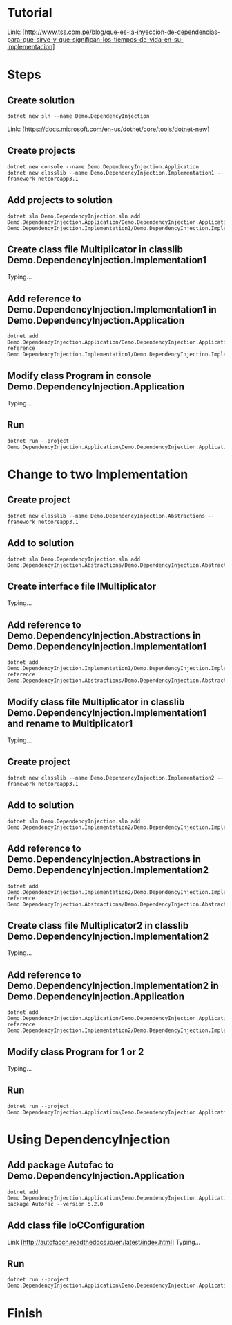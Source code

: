 # Tutorial
Link: [http://www.tss.com.pe/blog/que-es-la-inyeccion-de-dependencias-para-que-sirve-y-que-significan-los-tiempos-de-vida-en-su-implementacion]

# Steps
## Create solution
```
dotnet new sln --name Demo.DependencyInjection
```
Link: [https://docs.microsoft.com/en-us/dotnet/core/tools/dotnet-new]

## Create projects
```
dotnet new console --name Demo.DependencyInjection.Application
dotnet new classlib --name Demo.DependencyInjection.Implementation1 --framework netcoreapp3.1 
```

## Add projects to solution
```
dotnet sln Demo.DependencyInjection.sln add Demo.DependencyInjection.Application/Demo.DependencyInjection.Application.csproj Demo.DependencyInjection.Implementation1/Demo.DependencyInjection.Implementation1.csproj
```

## Create class file Multiplicator in classlib Demo.DependencyInjection.Implementation1
Typing...

## Add reference to Demo.DependencyInjection.Implementation1 in Demo.DependencyInjection.Application
```
dotnet add Demo.DependencyInjection.Application/Demo.DependencyInjection.Application.csproj reference Demo.DependencyInjection.Implementation1/Demo.DependencyInjection.Implementation1.csproj
```

## Modify class Program in console Demo.DependencyInjection.Application
Typing...

## Run 
```
dotnet run --project Demo.DependencyInjection.Application\Demo.DependencyInjection.Application.csproj 
```

# Change to two Implementation
## Create project 
```
dotnet new classlib --name Demo.DependencyInjection.Abstractions --framework netcoreapp3.1
```

## Add to solution
```
dotnet sln Demo.DependencyInjection.sln add Demo.DependencyInjection.Abstractions/Demo.DependencyInjection.Abstractions.csproj
```

## Create interface file IMultiplicator 
Typing...

## Add reference to Demo.DependencyInjection.Abstractions in Demo.DependencyInjection.Implementation1
```
dotnet add Demo.DependencyInjection.Implementation1/Demo.DependencyInjection.Implementation1.csproj reference Demo.DependencyInjection.Abstractions/Demo.DependencyInjection.Abstractions.csproj
```

## Modify class file Multiplicator in classlib Demo.DependencyInjection.Implementation1 and rename to Multiplicator1
Typing...

## Create project
```
dotnet new classlib --name Demo.DependencyInjection.Implementation2 --framework netcoreapp3.1 
```

## Add to solution
```
dotnet sln Demo.DependencyInjection.sln add Demo.DependencyInjection.Implementation2/Demo.DependencyInjection.Implementation2.csproj
```

## Add reference to Demo.DependencyInjection.Abstractions in Demo.DependencyInjection.Implementation2
```
dotnet add Demo.DependencyInjection.Implementation2/Demo.DependencyInjection.Implementation2.csproj reference Demo.DependencyInjection.Abstractions/Demo.DependencyInjection.Abstractions.csproj
```

## Create class file Multiplicator2 in classlib Demo.DependencyInjection.Implementation2
Typing...

## Add reference to Demo.DependencyInjection.Implementation2 in Demo.DependencyInjection.Application
```
dotnet add Demo.DependencyInjection.Application/Demo.DependencyInjection.Application.csproj reference Demo.DependencyInjection.Implementation2/Demo.DependencyInjection.Implementation2.csproj
```

## Modify class Program for 1 or 2
Typing...

## Run 
```
dotnet run --project Demo.DependencyInjection.Application\Demo.DependencyInjection.Application.csproj
```

# Using DependencyInjection
## Add package Autofac to Demo.DependencyInjection.Application
```
dotnet add Demo.DependencyInjection.Application\Demo.DependencyInjection.Application.csproj package Autofac --version 5.2.0
```

## Add class file IoCConfiguration 
Link [http://autofaccn.readthedocs.io/en/latest/index.html]
Typing...

## Run 
```
dotnet run --project Demo.DependencyInjection.Application\Demo.DependencyInjection.Application.csproj
```
# Finish